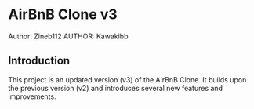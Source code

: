# AirBnB Clone v3

Author: Zineb112
AUTHOR: Kawakibb

## Introduction
This project is an updated version (v3) of the AirBnB Clone. It builds upon the previous version (v2) and introduces several new features and improvements.
